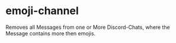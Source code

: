 # emoji-channel
Removes all Messages from one or More Discord-Chats, where the Message contains more then emojis.
